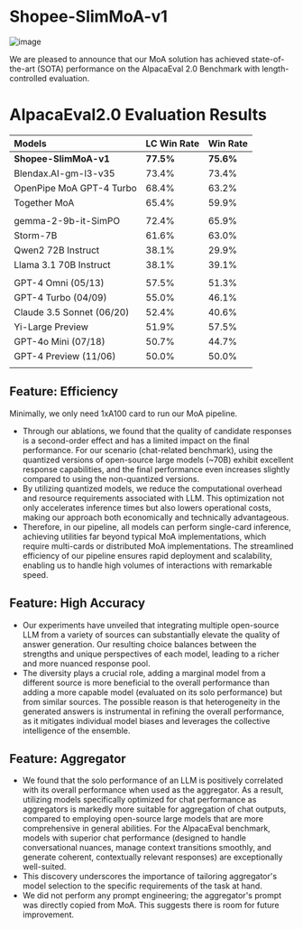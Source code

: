 # Shopee-SlimMoA-v1

![image](https://github.com/user-attachments/assets/28941e58-9103-4a5e-9de1-0f5443c858fc)


We are pleased to announce that our MoA solution has achieved state-of-the-art (SOTA) performance on the AlpacaEval 2.0 Benchmark with length-controlled evaluation.

# **AlpacaEval2.0 Evaluation Results**

| Models                                   | **LC Win Rate**              | **Win Rate**                 |
| :--------------------------------------- | ---------------------------- | ---------------------------- |
| **Shopee-SlimMoA-v1**                    | **77.5%**                    | **75.6%**                    |
| Blendax.AI-gm-l3-v35                     | 73.4%                        | 73.4%                        |
| OpenPipe MoA GPT-4 Turbo                 | 68.4%                        | 63.2%                        |
| Together MoA                             | 65.4%                        | 59.9%                        |
|                                          |                              |                              |
| gemma-2-9b-it-SimPO                      | 72.4%                        | 65.9%                        |
| Storm-7B                                 | 61.6%                        | 63.0%                        |
| Qwen2 72B Instruct                       | 38.1%                        | 29.9%                        |
| Llama 3.1 70B Instruct                   | 38.1%                        | 39.1%                        |
|                                          |                              |                              |
| GPT-4 Omni (05/13)                       | 57.5%                        | 51.3%                        |
| GPT-4 Turbo (04/09)                      | 55.0%                        | 46.1%                        |
| Claude 3.5 Sonnet (06/20)                | 52.4%                        | 40.6%                        |
| Yi-Large Preview                         | 51.9%                        | 57.5%                        |
| GPT-4o Mini (07/18)                      | 50.7%                        | 44.7%                        |
| GPT-4 Preview (11/06)                    | 50.0%                        | 50.0%                        |
|                                          |                              |                              |



## Feature: Efficiency

Minimally, we only need 1xA100 card to run our MoA pipeline.

- Through our ablations, we found that the quality of candidate responses is a second-order effect and has a limited impact on the final performance. For our scenario (chat-related benchmark), using the quantized versions of open-source large models (~70B) exhibit excellent response capabilities, and the final performance even increases slightly compared to using the non-quantized versions.
- By utilizing quantized models, we reduce the computational overhead and resource requirements associated with LLM. This optimization not only accelerates inference times but also lowers operational costs, making our approach both economically and technically advantageous.
- Therefore, in our pipeline, all models can perform single-card inference, achieving utilities far beyond typical MoA implementations, which require multi-cards or distributed MoA implementations. The streamlined efficiency of our pipeline ensures rapid deployment and scalability, enabling us to handle high volumes of interactions with remarkable speed.

## Feature: **High Accuracy**

- Our experiments have unveiled that integrating multiple open-source LLM from a variety of sources can substantially elevate the quality of answer generation. Our resulting choice balances between the strengths and unique perspectives of each model, leading to a richer and more nuanced response pool.
- The diversity plays a crucial role, adding a marginal model from a different source is more beneficial to the overall performance than adding a more capable model (evaluated on its solo performance) but from similar sources. The possible reason is that heterogeneity in the generated answers is instrumental in refining the overall performance, as it mitigates individual model biases and leverages the collective intelligence of the ensemble.

## Feature: **Aggregator**

- We found that the solo performance of an LLM is positively correlated with its overall performance when used as the aggregator. As a result, utilizing models specifically optimized for chat performance as aggregators is markedly more suitable for aggregation of chat outputs, compared to employing open-source large models that are more comprehensive in general abilities. For the AlpacaEval benchmark, models with superior chat performance (designed to handle conversational nuances, manage context transitions smoothly, and generate coherent, contextually relevant responses) are exceptionally well-suited.
- This discovery underscores the importance of tailoring aggregator's model selection to the specific requirements of the task at hand.
- We did not perform any prompt engineering; the aggregator's prompt was directly copied from MoA. This suggests there is room for future improvement.
